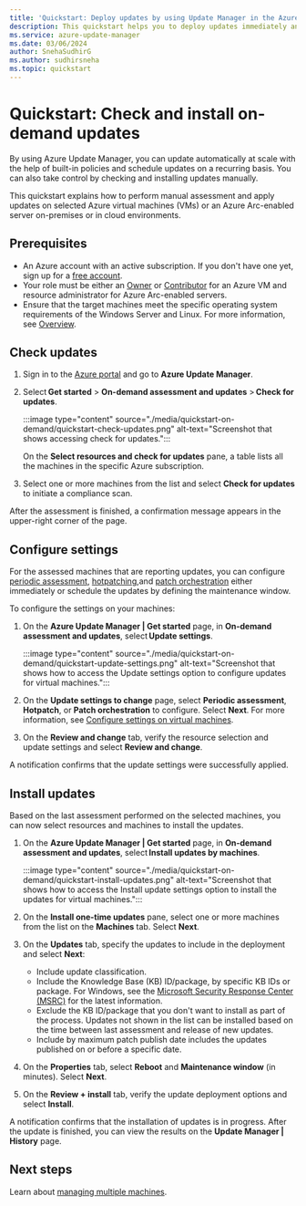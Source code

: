 ```yaml
---
title: 'Quickstart: Deploy updates by using Update Manager in the Azure portal'
description: This quickstart helps you to deploy updates immediately and view results for supported machines in Azure Update Manager by using the Azure portal.
ms.service: azure-update-manager
ms.date: 03/06/2024
author: SnehaSudhirG
ms.author: sudhirsneha
ms.topic: quickstart
---
```


# Quickstart: Check and install on-demand updates

By using Azure Update Manager, you can update automatically at scale with the help of built-in policies and schedule updates on a recurring basis. You can also take control by checking and installing updates manually.

This quickstart explains how to perform manual assessment and apply updates on selected Azure virtual machines (VMs) or an Azure Arc-enabled server on-premises or in cloud environments.

## Prerequisites

- An Azure account with an active subscription. If you don't have one yet, sign up for a [free account](https://azure.microsoft.com/free/?WT.mc_id=A261C142F).
- Your role must be either an [Owner](../role-based-access-control/built-in-roles.md#owner) or [Contributor](../role-based-access-control/built-in-roles.md#contributor) for an Azure VM and resource administrator for Azure Arc-enabled servers.
- Ensure that the target machines meet the specific operating system requirements of the Windows Server and Linux. For more information, see [Overview](overview.md).

## Check updates

1. Sign in to the [Azure portal](https://portal.azure.com) and go to **Azure Update Manager**.

1. Select **Get started** > **On-demand assessment and updates** > **Check for updates**.

   :::image type="content" source="./media/quickstart-on-demand/quickstart-check-updates.png" alt-text="Screenshot that shows accessing check for updates.":::

    On the **Select resources and check for updates** pane, a table lists all the machines in the specific Azure subscription.

1. Select one or more machines from the list and select **Check for updates** to initiate a compliance scan.
    
After the assessment is finished, a confirmation message appears in the upper-right corner of the page.

## Configure settings

For the assessed machines that are reporting updates, you can configure [periodic assessment](assessment-options.md#periodic-assessment), [hotpatching](updates-maintenance-schedules.md#hotpatching),and [patch orchestration](manage-multiple-machines.md#summary-of-machine-status) either immediately or schedule the updates by defining the maintenance window.

To configure the settings on your machines:

1. On the **Azure Update Manager | Get started** page, in **On-demand assessment and updates**, select **Update settings**.

    :::image type="content" source="./media/quickstart-on-demand/quickstart-update-settings.png" alt-text="Screenshot that shows how to access the Update settings option to configure updates for virtual machines.":::

1. On the **Update settings to change** page, select **Periodic assessment**, **Hotpatch**, or **Patch orchestration** to configure. Select **Next**. For more information, see [Configure settings on virtual machines](manage-update-settings.md#configure-settings-on-a-single-vm).

1. On the **Review and change** tab, verify the resource selection and update settings and select **Review and change**.

A notification confirms that the update settings were successfully applied.

## Install updates

Based on the last assessment performed on the selected machines, you can now select resources and machines to install the updates.

1. On the **Azure Update Manager | Get started** page, in **On-demand assessment and updates**, select **Install updates by machines**.

   :::image type="content" source="./media/quickstart-on-demand/quickstart-install-updates.png" alt-text="Screenshot that shows how to access the Install update settings option to install the updates for virtual machines.":::

1. On the **Install one-time updates** pane, select one or more machines from the list on the **Machines** tab. Select **Next**.

1. On the **Updates** tab, specify the updates to include in the deployment and select **Next**:

    - Include update classification.
    - Include the Knowledge Base (KB) ID/package, by specific KB IDs or package. For Windows, see the [Microsoft Security Response Center (MSRC)](https://msrc.microsoft.com/update-guide/deployments) for the latest information.
    - Exclude the KB ID/package that you don't want to install as part of the process. Updates not shown in the list can be installed based on the time between last assessment and release of new updates.
    - Include by maximum patch publish date includes the updates published on or before a specific date.

1. On the **Properties** tab, select **Reboot** and **Maintenance window** (in minutes). Select **Next**.

1. On the **Review + install** tab, verify the update deployment options and select **Install**.

A notification confirms that the installation of updates is in progress. After the update is finished, you can view the results on the **Update Manager | History** page.

## Next steps

Learn about [managing multiple machines](manage-multiple-machines.md).